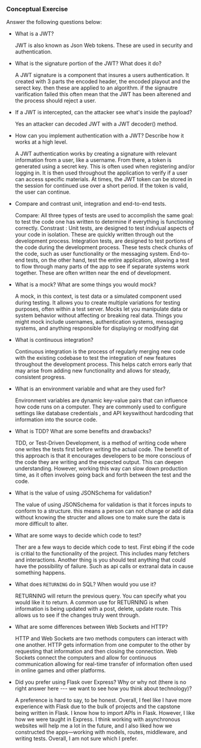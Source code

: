 ### Conceptual Exercise

Answer the following questions below:

- What is a JWT?

  JWT is also known as Json Web tokens. These are used in security and authentication.

- What is the signature portion of the JWT? What does it do?

  A JWT signature is a component that insures a users authentication. It created with 3 parts the encoded header, the encoded playout and the serect key. then these are applied to an algorithm. if the signautre varification failed this often mean that the JWT has been alterened and the process should reject a user.

- If a JWT is intercepted, can the attacker see what's inside the payload?

  Yes an attacker can decoded JWT with a JWT decoder() method.

- How can you implement authentication with a JWT? Describe how it works at a high level.

  A JWT authentication works by creating a signature with relevant information from a user, like a username. From there, a token is generated using a secret key. This is often used when registering and/or logging in. It is then used throughout the application to verify if a user can access specific materials. At times, the JWT token can be stored in the session for continued use over a short period. If the token is valid, the user can continue.

- Compare and contrast unit, integration and end-to-end tests.

  Compare:
  All three types of tests are used to accomplish the same goal: to test the code one has written to determine if everything is functioning correctly.
  Constrast :
  Unit tests, are designed to test indiviual aspects of your code in isolation. These are quickly written through out the development process.
  Integration tests, are designed to test portions of the code during the development process. These tests check chunks of the code, such as user functionality or the messaging system.
  End-to-end tests, on the other hand, test the entire application, allowing a test to flow through many parts of the app to see if separate systems work together. These are often written near the end of development.

- What is a mock? What are some things you would mock?

  A mock, in this context, is test data or a simulated component used during testing. It allows you to create multiple variations for testing purposes, often within a test server. Mocks let you manipulate data or system behavior without affecting or breaking real data. Things you might mock include usernames, authentication systems, messaging systems, and anything responsible for displaying or modifying dat

- What is continuous integration?

  Continuous integration is the process of regularly merging new code with the existing codebase to test the integration of new features throughout the development process. This helps catch errors early that may arise from adding new functionality and allows for steady, consistent progress.

- What is an environment variable and what are they used for?

  Environment variables are dynamic key-value pairs that can influence how code runs on a computer. They are commonly used to configure settings like database credentials , and API keyswithout hardcoding that information into the source code.

- What is TDD? What are some benefits and drawbacks?

  TDD, or Test-Driven Development, is a method of writing code where one writes the tests first before writing the actual code. The benefit of this approach is that it encourages developers to be more conscious of the code they are writing and the expected output. This can deepen understanding. However, working this way can slow down production time, as it often involves going back and forth between the test and the code.

- What is the value of using JSONSchema for validation?

  The value of using JSONSchema for validation is that it forces inputs to conform to a structure. this means a person can not change or add data without knowing the structer and allows one to make sure the data is more difficult to alter.

- What are some ways to decide which code to test?

  Ther are a few ways to decide which code to test. First ebing if the code is critial to the functionality of the project. This includes many fetchers and interactions. Another thing is you should test anything that could have the possibility of failure. Such as api calls or extranal data in cause something happens.

- What does `RETURNING` do in SQL? When would you use it?

  RETURNING will return the previous query. You can specify what you would like it to return. A common use for RETURNING is when information is being updated with a post, delete, update route. This allows us to see if the changes truly went through.

- What are some differences between Web Sockets and HTTP?

  HTTP and Web Sockets are two methods computers can interact with one another. HTTP gets information from one computer to the other by requesting that information and then closing the connection. Web Sockets connect the computers and allow for continuous communication allowing for real-time transfer of information often used in online games and other platforms.

- Did you prefer using Flask over Express? Why or why not (there is no right
  answer here --- we want to see how you think about technology)?

  A preference is hard to say, to be honest. Overall, I feel like I have more experience with Flask due to the bulk of projects and the capstone being written in Flask. I know how to import APIs in Flask. However, I like how we were taught in Express. I think working with asynchronous websites will help me a lot in the future, and I also liked how we constructed the apps—working with models, routes, middleware, and writing tests. Overall, I am not sure which I prefer.
